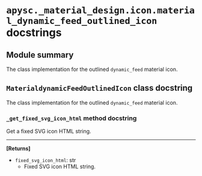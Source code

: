 # `apysc._material_design.icon.material_dynamic_feed_outlined_icon` docstrings

## Module summary

The class implementation for the outlined `dynamic_feed` material icon.

## `MaterialdynamicFeedOutlinedIcon` class docstring

The class implementation for the outlined `dynamic_feed` material icon.

### `_get_fixed_svg_icon_html` method docstring

Get a fixed SVG icon HTML string.<hr>

**[Returns]**

- `fixed_svg_icon_html`: str
  - Fixed SVG icon HTML string.